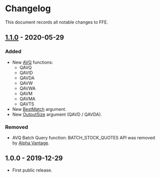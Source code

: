 # Changelog

This document records all notable changes to FFE.



## [1.1.0](https://github.com/LelandGrunt/FFE/compare/1.0.0...1.1.0) - 2020-05-29

### Added

* New [AVQ](https://github.com/lelandgrunt/ffe/wiki/AVQ) functions:
  * QAVQ
  * QAVID
  * QAVDA
  * QAVW
  * QAVWA
  * QAVM
  * QAVMA
  * QAVTS
* New [BestMatch](https://github.com/lelandgrunt/ffe/wiki/AVQ#qavd) argument.
* New [OutputSize](https://github.com/lelandgrunt/ffe/wiki/AVQ#qavd) argument (QAVD / QAVDA).

### Removed

* AVQ Batch Query function: BATCH_STOCK_QUOTES API was removed by [Alpha Vantage](https://www.alphavantage.co/).



## 1.0.0 - 2019-12-29

* First public release.